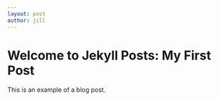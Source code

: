 ```yaml
---
layout: post
author: jill
---
```


# Welcome to Jekyll Posts: My First Post

This is an example of a blog post.